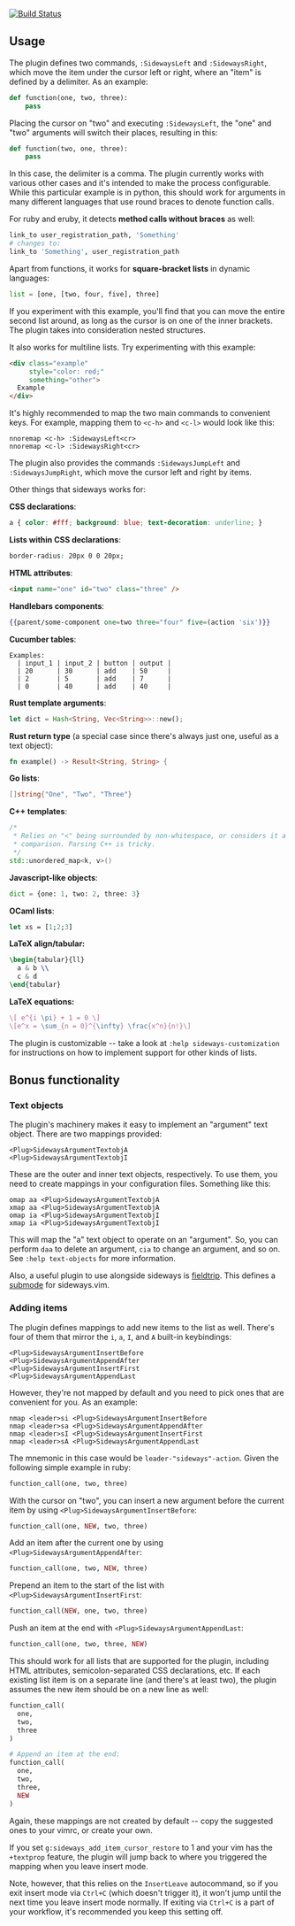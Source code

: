 [![Build Status](https://secure.travis-ci.org/AndrewRadev/sideways.vim.svg?branch=master)](http://travis-ci.org/AndrewRadev/sideways.vim)

## Usage

The plugin defines two commands, `:SidewaysLeft` and `:SidewaysRight`, which
move the item under the cursor left or right, where an "item" is defined by a
delimiter. As an example:

``` python
def function(one, two, three):
    pass
```

Placing the cursor on "two" and executing `:SidewaysLeft`, the "one" and "two"
arguments will switch their places, resulting in this:

``` python
def function(two, one, three):
    pass
```

In this case, the delimiter is a comma. The plugin currently works with
various other cases and it's intended to make the process configurable. While
this particular example is in python, this should work for arguments in many
different languages that use round braces to denote function calls.

For ruby and eruby, it detects **method calls without braces** as well:

``` ruby
link_to user_registration_path, 'Something'
# changes to:
link_to 'Something', user_registration_path
```

Apart from functions, it works for **square-bracket lists** in dynamic languages:

``` python
list = [one, [two, four, five], three]
```

If you experiment with this example, you'll find that you can move the entire
second list around, as long as the cursor is on one of the inner brackets. The
plugin takes into consideration nested structures.

It also works for multiline lists. Try experimenting with this example:

``` html
<div class="example"
     style="color: red;"
     something="other">
  Example
</div>
```

It's highly recommended to map the two main commands to convenient keys. For
example, mapping them to `<c-h>` and `<c-l>` would look like this:
``` vim
nnoremap <c-h> :SidewaysLeft<cr>
nnoremap <c-l> :SidewaysRight<cr>
```

The plugin also provides the commands `:SidewaysJumpLeft` and
`:SidewaysJumpRight`, which move the cursor left and right by items.

Other things that sideways works for:

**CSS declarations**:
``` css
a { color: #fff; background: blue; text-decoration: underline; }
```

**Lists within CSS declarations**:
``` css
border-radius: 20px 0 0 20px;
```

**HTML attributes**:
``` html
<input name="one" id="two" class="three" />
```

**Handlebars components**:
``` handlebars
{{parent/some-component one=two three="four" five=(action 'six')}}
```

**Cucumber tables**:
``` cucumber
Examples:
  | input_1 | input_2 | button | output |
  | 20      | 30      | add    | 50     |
  | 2       | 5       | add    | 7      |
  | 0       | 40      | add    | 40     |
```

**Rust template arguments**:

``` rust
let dict = Hash<String, Vec<String>>::new();
```

**Rust return type** (a special case since there's always just one, useful as a text object):

``` rust
fn example() -> Result<String, String> {
```

**Go lists**:
``` go
[]string{"One", "Two", "Three"}
```

**C++ templates**:

``` cpp
/*
 * Relies on "<" being surrounded by non-whitespace, or considers it a
 * comparison. Parsing C++ is tricky.
 */
std::unordered_map<k, v>()
```

**Javascript-like objects**:
``` python
dict = {one: 1, two: 2, three: 3}
```

**OCaml lists**:
``` ocaml
let xs = [1;2;3]
```

**LaTeX align/tabular:**
``` tex
\begin{tabular}{ll}
  a & b \\
  c & d
\end{tabular}
```

**LaTeX equations:**
``` tex
\[ e^{i \pi} + 1 = 0 \]
\[e^x = \sum_{n = 0}^{\infty} \frac{x^n}{n!}\]
```

The plugin is customizable -- take a look at `:help sideways-customization`
for instructions on how to implement support for other kinds of lists.

## Bonus functionality

### Text objects

The plugin's machinery makes it easy to implement an "argument" text object.
There are two mappings provided:

    <Plug>SidewaysArgumentTextobjA
    <Plug>SidewaysArgumentTextobjI

These are the outer and inner text objects, respectively. To use them, you
need to create mappings in your configuration files. Something like this:

``` vim
omap aa <Plug>SidewaysArgumentTextobjA
xmap aa <Plug>SidewaysArgumentTextobjA
omap ia <Plug>SidewaysArgumentTextobjI
xmap ia <Plug>SidewaysArgumentTextobjI
```

This will map the "a" text object to operate on an "argument". So, you can
perform `daa` to delete an argument, `cia` to change an argument, and so on.
See `:help text-objects` for more information.

Also, a useful plugin to use alongside sideways is
[fieldtrip](https://github.com/tek/vim-fieldtrip). This defines a
[submode](https://github.com/kana/vim-submode) for sideways.vim.

### Adding items

The plugin defines mappings to add new items to the list as well. There's four of them that mirror the `i`, `a`, `I`, and `A` built-in keybindings:

```
<Plug>SidewaysArgumentInsertBefore
<Plug>SidewaysArgumentAppendAfter
<Plug>SidewaysArgumentInsertFirst
<Plug>SidewaysArgumentAppendLast
```

However, they're not mapped by default and you need to pick ones that are convenient for you. As an example:

``` vim
nmap <leader>si <Plug>SidewaysArgumentInsertBefore
nmap <leader>sa <Plug>SidewaysArgumentAppendAfter
nmap <leader>sI <Plug>SidewaysArgumentInsertFirst
nmap <leader>sA <Plug>SidewaysArgumentAppendLast
```

The mnemonic in this case would be `leader-"sideways"-action`. Given the following simple example in ruby:

``` ruby
function_call(one, two, three)
```

With the cursor on "two", you can insert a new argument before the current item by using `<Plug>SidewaysArgumentInsertBefore`:

``` ruby
function_call(one, NEW, two, three)
```

Add an item after the current one by using `<Plug>SidewaysArgumentAppendAfter`:

``` ruby
function_call(one, two, NEW, three)
```

Prepend an item to the start of the list with `<Plug>SidewaysArgumentInsertFirst`:

``` ruby
function_call(NEW, one, two, three)
```

Push an item at the end with `<Plug>SidewaysArgumentAppendLast`:

``` ruby
function_call(one, two, three, NEW)
```

This should work for all lists that are supported for the plugin, including HTML attributes, semicolon-separated CSS declarations, etc. If each existing list item is on a separate line (and there's at least two), the plugin assumes the new item should be on a new line as well:

``` ruby
function_call(
  one,
  two,
  three
)

# Append an item at the end:
function_call(
  one,
  two,
  three,
  NEW
)
```

Again, these mappings are not created by default -- copy the suggested ones to your vimrc, or create your own.

If you set `g:sideways_add_item_cursor_restore` to 1 and your vim has the `+textprop` feature, the plugin will jump back to where you triggered the mapping when you leave insert mode.

Note, however, that this relies on the `InsertLeave` autocommand, so if you exit insert mode via `Ctrl+C` (which doesn't trigger it), it won't jump until the next time you leave insert mode normally. If exiting via `Ctrl+C` is a part of your workflow, it's recommended you keep this setting off.
